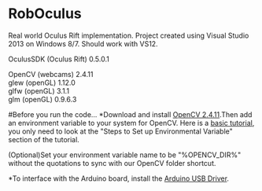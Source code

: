 # RobOculus
Real world Oculus Rift implementation. Project created using Visual Studio 2013 on Windows 8/7. Should work with VS12. 

OculusSDK (Oculus Rift) 0.5.0.1

OpenCV (webcams) 2.4.11 <br />
glew (openGL) 1.12.0 <br />
glfw (openGL) 3.1.1 <br />
glm (openGL) 0.9.6.3

#Before you run the code...
*Download and install [OpenCV 2.4.11](http://sourceforge.net/projects/opencvlibrary/files/latest/download?source=files).Then add an environment variable to your system for OpenCV. Here is a [basic tutorial](http://opencv-srf.blogspot.com/2013/05/installing-configuring-opencv-with-vs.html), you only need to look at the "Steps to Set up Environmental Variable" section of the tutorial.

(Optional)Set your environment variable name to be "%OPENCV_DIR%" without the quotations to sync with our OpenCV folder shortcut. 

*To interface with the Arduino board, install the [Arduino USB Driver](http://www.arduino.cc/en/Main/Software).
